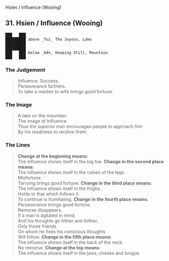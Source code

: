 Hsien / Influence (Wooing)
## 31. Hsien / Influence (Wooing)
    ███   ███
    █████████ above _Tui_ The Joyous, Lake  
    █████████
    █████████
    ███   ███ below _Kên_ Keeping Still, Mountain  
    ███   ███
### The Judgement
> Influence. Success.  
 Perseverance furthers.  
 To take a maiden to wife brings good fortune.
### The Image
> A lake on the mountain:  
 The image of Influence.  
 Thus the superior man encourages people to approach him  
 By his readiness to receive them.
### The Lines

 > **Change at the beginning means:**  
 The influence shows itself in the big toe.
 > **Change in the second place means:**  
 The influence shows itself in the calves of the legs.  
 Misfortune.  
 Tarrying brings good fortune.
 > **Change in the third place means:**  
 The influence shows itself in the thighs.  
 Holds to that which follows it.  
 To continue is humiliating.
 > **Change in the fourth place means:**  
 Perseverance brings good fortune.  
 Remorse disappears.  
 If a man is agitated in mind,  
 And his thoughts go hither and thither,  
 Only those friends  
 On whom he fixes his conscious thoughts  
 Will follow.
 > **Change in the fifth place means:**  
 The influence shows itself in the back of the neck.  
 No remorse.
 > **Change at the top means:**  
 The influence shows itself in the jaws, cheeks and tongue.



